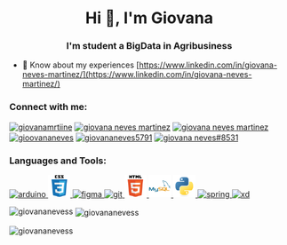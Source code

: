 <h1 align="center">Hi 👋, I'm Giovana</h1>
<h3 align="center">I'm student a BigData in Agribusiness</h3>

- 📄 Know about my experiences [https://www.linkedin.com/in/giovana-neves-martinez/](https://www.linkedin.com/in/giovana-neves-martinez/)

<h3 align="left">Connect with me:</h3>
<p align="left">
<a href="https://twitter.com/giovanamrtiine" target="blank"><img align="center" src="https://raw.githubusercontent.com/rahuldkjain/github-profile-readme-generator/master/src/images/icons/Social/twitter.svg" alt="giovanamrtiine" height="30" width="40" /></a>
<a href="https://linkedin.com/in/giovana neves martinez" target="blank"><img align="center" src="https://raw.githubusercontent.com/rahuldkjain/github-profile-readme-generator/master/src/images/icons/Social/linked-in-alt.svg" alt="giovana neves martinez" height="30" width="40" /></a>
<a href="https://fb.com/giovana neves martinez" target="blank"><img align="center" src="https://raw.githubusercontent.com/rahuldkjain/github-profile-readme-generator/master/src/images/icons/Social/facebook.svg" alt="giovana neves martinez" height="30" width="40" /></a>
<a href="https://instagram.com/gioovananeves" target="blank"><img align="center" src="https://raw.githubusercontent.com/rahuldkjain/github-profile-readme-generator/master/src/images/icons/Social/instagram.svg" alt="gioovananeves" height="30" width="40" /></a>
<a href="https://www.youtube.com/c/giovananeves5791" target="blank"><img align="center" src="https://raw.githubusercontent.com/rahuldkjain/github-profile-readme-generator/master/src/images/icons/Social/youtube.svg" alt="giovananeves5791" height="30" width="40" /></a>
<a href="https://discord.gg/giovana neves#8531" target="blank"><img align="center" src="https://raw.githubusercontent.com/rahuldkjain/github-profile-readme-generator/master/src/images/icons/Social/discord.svg" alt="giovana neves#8531" height="30" width="40" /></a>
</p>

<h3 align="left">Languages and Tools:</h3>
<p align="left"> <a href="https://www.arduino.cc/" target="_blank" rel="noreferrer"> <img src="https://cdn.worldvectorlogo.com/logos/arduino-1.svg" alt="arduino" width="40" height="40"/> </a> <a href="https://www.w3schools.com/css/" target="_blank" rel="noreferrer"> <img src="https://raw.githubusercontent.com/devicons/devicon/master/icons/css3/css3-original-wordmark.svg" alt="css3" width="40" height="40"/> </a> <a href="https://www.figma.com/" target="_blank" rel="noreferrer"> <img src="https://www.vectorlogo.zone/logos/figma/figma-icon.svg" alt="figma" width="40" height="40"/> </a> <a href="https://git-scm.com/" target="_blank" rel="noreferrer"> <img src="https://www.vectorlogo.zone/logos/git-scm/git-scm-icon.svg" alt="git" width="40" height="40"/> </a> <a href="https://www.w3.org/html/" target="_blank" rel="noreferrer"> <img src="https://raw.githubusercontent.com/devicons/devicon/master/icons/html5/html5-original-wordmark.svg" alt="html5" width="40" height="40"/> </a> <a href="https://www.mysql.com/" target="_blank" rel="noreferrer"> <img src="https://raw.githubusercontent.com/devicons/devicon/master/icons/mysql/mysql-original-wordmark.svg" alt="mysql" width="40" height="40"/> </a> <a href="https://www.python.org" target="_blank" rel="noreferrer"> <img src="https://raw.githubusercontent.com/devicons/devicon/master/icons/python/python-original.svg" alt="python" width="40" height="40"/> </a> <a href="https://spring.io/" target="_blank" rel="noreferrer"> <img src="https://www.vectorlogo.zone/logos/springio/springio-icon.svg" alt="spring" width="40" height="40"/> </a> <a href="https://www.adobe.com/products/xd.html" target="_blank" rel="noreferrer"> <img src="https://cdn.worldvectorlogo.com/logos/adobe-xd.svg" alt="xd" width="40" height="40"/> </a> </p>

<p><img align="left" src="https://github-readme-stats.vercel.app/api/top-langs?username=giovananevess&show_icons=true&locale=en&layout=compact" alt="giovananevess" /></p>

<p>&nbsp;<img align="center" src="https://github-readme-stats.vercel.app/api?username=giovananevess&show_icons=true&locale=en" alt="giovananevess" /></p>

<p><img align="center" src="https://github-readme-streak-stats.herokuapp.com/?user=giovananevess&" alt="giovananevess" /></p>
